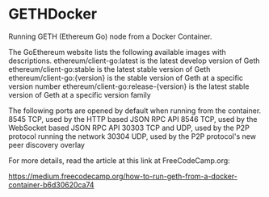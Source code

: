 # GETHDocker
Running GETH (Ethereum Go) node from a Docker Container.

The GoEthereum website lists the following available images with descriptions.
ethereum/client-go:latest is the latest develop version of Geth
ethereum/client-go:stable is the latest stable version of Geth
ethereum/client-go:{version} is the stable version of Geth at a specific version number
ethereum/client-go:release-{version} is the latest stable version of Geth at a specific version family

The following ports are opened by default when running from the container.
8545 TCP, used by the HTTP based JSON RPC API
8546 TCP, used by the WebSocket based JSON RPC API
30303 TCP and UDP, used by the P2P protocol running the network
30304 UDP, used by the P2P protocol's new peer discovery overlay

For more details, read the article at this link at FreeCodeCamp.org:

https://medium.freecodecamp.org/how-to-run-geth-from-a-docker-container-b6d30620ca74
